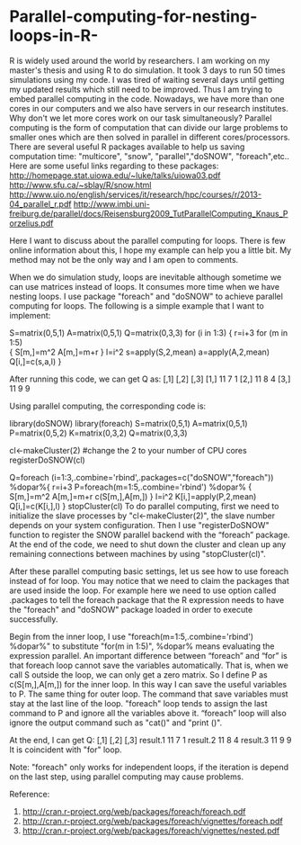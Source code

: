 Parallel-computing-for-nesting-loops-in-R-
==========================================
 R is widely used around the world by researchers. I am working on my master's thesis and using R to do simulation. It took 3 days to run 50 times simulations using my code. I was tired of waiting several days until getting my updated results which still need to be improved. Thus I am trying to embed parallel computing in the code. 
   Nowadays, we have more than one cores in our computers and we also have servers in our research institutes. Why don't we let more cores work on our task simultaneously?  Parallel computing is the form of computation that can divide our large problems to smaller ones which are then solved in parallel in different cores/processors. There are several useful R packages available to help us saving computation time: "multicore", "snow", "parallel","doSNOW", "foreach",etc..
Here are some useful links regarding to these packages:
http://homepage.stat.uiowa.edu/~luke/talks/uiowa03.pdf
http://www.sfu.ca/~sblay/R/snow.html
http://www.uio.no/english/services/it/research/hpc/courses/r/2013-04_parallel_r.pdf
http://www.imbi.uni-freiburg.de/parallel/docs/Reisensburg2009_TutParallelComputing_Knaus_Porzelius.pdf

   Here I want to discuss about the parallel computing for loops. There is few online information about this, I hope my example can help you a little bit. My method may not be the only way and I am open to comments.

   When we do simulation study, loops are inevitable although sometime we can use matrices instead of loops. It consumes more time when we have nesting loops. I use package "foreach" and "doSNOW" to achieve parallel computing for loops. The following is a simple example that I want to implement:

S=matrix(0,5,1)
A=matrix(0,5,1)
Q=matrix(0,3,3)
for (i in 1:3)
{
r=i+3
for (m in 1:5)    
  {
S[m,]=m^2
A[m,]=m+r
   }
l=i^2
s=apply(S,2,mean)
a=apply(A,2,mean)
Q[i,]=c(s,a,l)
}

After running this code, we can get Q as:
     [,1] [,2] [,3]
[1,]   11    7    1
[2,]   11    8    4
[3,]   11    9    9

Using parallel computing, the corresponding code is:

library(doSNOW)
library(foreach)
S=matrix(0,5,1)
A=matrix(0,5,1)
P=matrix(0,5,2)
K=matrix(0,3,2)
Q=matrix(0,3,3)

cl<-makeCluster(2)  #change the 2 to your number of CPU cores
registerDoSNOW(cl)

Q=foreach (i=1:3,.combine='rbind',.packages=c("doSNOW","foreach")) %dopar%{
r=i+3
P=foreach(m=1:5,.combine='rbind') %dopar% {
S[m,]=m^2
A[m,]=m+r
c(S[m,],A[m,])
}
l=i^2
K[i,]=apply(P,2,mean)
Q[i,]=c(K[i,],l)
}
stopCluster(cl)
 To do parallel computing, first we need to initialize the slave processes by "cl<-makeCluster(2)", the slave number depends on your system configuration. Then I use "registerDoSNOW" function to register the SNOW parallel backend with the “foreach” package. At the end of the code, we need to shut down the cluster and clean up any remaining connections between machines by using "stopCluster(cl)".


After these parallel computing basic settings, let us see how to use foreach instead of for loop.
You may notice that we need to claim the packages that are used inside the loop. For example here we need to use option called .packages to tell the foreach package that the R expression needs to have the "foreach" and "doSNOW" package loaded in order to execute successfully.

Begin from the inner loop, I use "foreach(m=1:5,.combine='rbind') %dopar%" to substitute "for(m in 1:5)",  %dopar% means evaluating the expression parallel. An important difference between “foreach” and “for” is that foreach loop cannot save the variables automatically. That is, when we call S outside the loop, we can only get a zero matrix. So I define P as c(S[m,],A[m,]) for the inner loop. In this way I can save the useful variables to P. The same thing for outer loop. The command that save variables must stay at the last line of the loop. "foreach" loop tends to assign the last command to P and ignore all the variables above it. “foreach” loop will also ignore the output command such as "cat()" and "print ()".

   At the end, I can get Q:
          [,1]  [,2]  [,3]
result.1   11    7    1
result.2   11    8    4
result.3   11    9    9
It is coincident with "for" loop.


Note: "foreach" only works for independent loops, if the iteration is depend on the last step, using parallel computing may cause problems.

Reference:
1. http://cran.r-project.org/web/packages/foreach/foreach.pdf
2. http://cran.r-project.org/web/packages/foreach/vignettes/foreach.pdf
3. http://cran.r-project.org/web/packages/foreach/vignettes/nested.pdf
